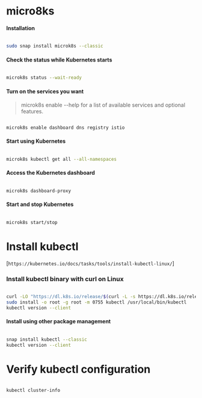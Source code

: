 # micro8ks

#### Installation

```bash

sudo snap install microk8s --classic 

```

#### Check the status while Kubernetes starts 

```bash

microk8s status --wait-ready

```

#### Turn on the services you want

> microk8s enable --help for a list of available services and optional features. 

```bash

microk8s enable dashboard dns registry istio 

```

####  Start using Kubernetes 

```bash

microk8s kubectl get all --all-namespaces 

```

####  Access the Kubernetes dashboard 

```bash

microk8s dashboard-proxy

```

#### Start and stop Kubernetes

```bash

microk8s start/stop

```

# Install kubectl

[`https://kubernetes.io/docs/tasks/tools/install-kubectl-linux/`]

### Install kubectl binary with curl on Linux

```bash

curl -LO "https://dl.k8s.io/release/$(curl -L -s https://dl.k8s.io/release/stable.txt)/bin/linux/amd64/kubectl"
sudo install -o root -g root -m 0755 kubectl /usr/local/bin/kubectl
kubectl version --client

```

#### Install using other package management 

```bash

snap install kubectl --classic
kubectl version --client

```

# Verify kubectl configuration

```bash

kubectl cluster-info

```
